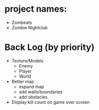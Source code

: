 # project names: 
- Zombeats
- Zombie Nightclub

# Back Log (by priority)
- Texture/Models
  - Enemy
  - Player
  - World
- Better map
  - expand map
  - add walls/boundaries
  - add obstacles 
- Display kill count on game over screen
